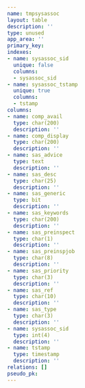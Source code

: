 ```yaml
---
name: tmpsysassoc
layout: table
description: ''
type: unused
app_area: ''
primary_key: 
indexes:
- name: sysassoc_sid
  unique: false
  columns:
  - sysassoc_sid
- name: sysassoc_tstamp
  unique: true
  columns:
  - tstamp
columns:
- name: comp_avail
  type: char(200)
  description: ''
- name: comp_display
  type: char(200)
  description: ''
- name: sas_advice
  type: text
  description: ''
- name: sas_desc
  type: char(25)
  description: ''
- name: sas_generic
  type: bit
  description: ''
- name: sas_keywords
  type: char(200)
  description: ''
- name: sas_preinspect
  type: char(1)
  description: ''
- name: sas_preinspjob
  type: char(8)
  description: ''
- name: sas_priority
  type: char(3)
  description: ''
- name: sas_ref
  type: char(10)
  description: ''
- name: sas_type
  type: char(3)
  description: ''
- name: sysassoc_sid
  type: int(4)
  description: ''
- name: tstamp
  type: timestamp
  description: ''
relations: []
pseudo_pk: 
---
```


